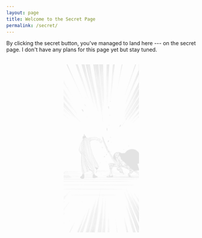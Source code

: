 ```yaml
---
layout: page
title: Welcome to the Secret Page
permalink: /secret/
---
```


By clicking the secret button, you've managed to land here --- on the secret page. I don't have any plans for this page yet but stay tuned.

<br>
<div align="center">
    <a href="/index/">
        <img class="svg" src="/assets/images/secretpage/higuma.jpg" style="opacity: 0.1; width: 200px"/>
    </a>
</div>